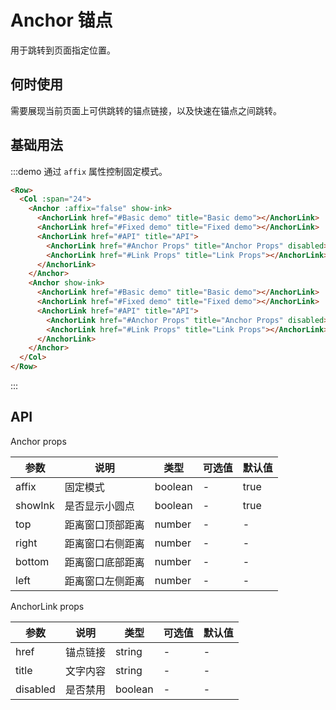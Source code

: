 # Anchor 锚点

用于跳转到页面指定位置。

## 何时使用

需要展现当前页面上可供跳转的锚点链接，以及快速在锚点之间跳转。

## 基础用法

:::demo 通过 `affix` 属性控制固定模式。

```html
<Row>
  <Col :span="24">
    <Anchor :affix="false" show-ink>
      <AnchorLink href="#Basic demo" title="Basic demo"></AnchorLink>
      <AnchorLink href="#Fixed demo" title="Fixed demo"></AnchorLink>
      <AnchorLink href="#API" title="API">
        <AnchorLink href="#Anchor Props" title="Anchor Props" disabled></AnchorLink>
        <AnchorLink href="#Link Props" title="Link Props"></AnchorLink>
      </AnchorLink>
    </Anchor>
    <Anchor show-ink>
      <AnchorLink href="#Basic demo" title="Basic demo"></AnchorLink>
      <AnchorLink href="#Fixed demo" title="Fixed demo"></AnchorLink>
      <AnchorLink href="#API" title="API">
        <AnchorLink href="#Anchor Props" title="Anchor Props" disabled></AnchorLink>
        <AnchorLink href="#Link Props" title="Link Props"></AnchorLink>
      </AnchorLink>
    </Anchor>
  </Col>
</Row>
```
:::

## API

Anchor props

| 参数 | 说明 | 类型 | 可选值 | 默认值 |
|---- |---- |---- |---- |---- |
| affix | 固定模式 | boolean | - | true |
| showInk | 是否显示小圆点 | boolean | - | true |
| top | 距离窗口顶部距离 | number | - | - |
| right | 距离窗口右侧距离 | number | - | - |
| bottom | 距离窗口底部距离 | number | - | - |
| left | 距离窗口左侧距离 | number | - | - |

AnchorLink props

| 参数 | 说明 | 类型 | 可选值 | 默认值 |
|---- |---- |---- |---- |---- |
| href | 锚点链接 | string | - | - |
| title | 文字内容 | string | - | - |
| disabled | 是否禁用 | boolean | - | - |

<script>
  import Row from '@/components/row';
  import Col from '@/components/col';
  import Button from '@/components/button';
  import Anchor from '@/components/anchor';
  import AnchorLink from '@/components/anchor-link';

  export default {
    components: {
      Row,
      Col,
      Button,
      Anchor,
      AnchorLink,
    },
    data() {
      return {
        active: '#API',
      };
    },
    methods: {
    },
  };
</script>